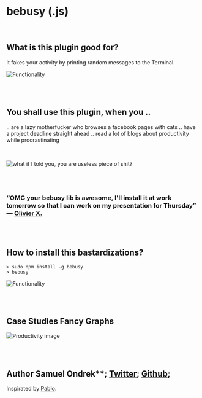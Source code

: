 # bebusy (.js)

<br/>

## What is this plugin good for?

It fakes your activity by printing random messages to the Terminal.

![Functionality](https://rawgit.com/ondrek/bebusy.js/master/graphs/functionality.gif)

<br/><br/>

## You shall use this plugin, when you ..
 .. are a lazy motherfucker who browses a facebook pages with cats
 .. have a project deadline straight ahead
 .. read a lot of blogs about productivity while procrastinating

<br/>

![what if I told you, you are useless piece of shit?](https://rawgit.com/ondrek/bebusy.js/master/graphs/morpheus.jpg?2)

<br/><br/>

### “OMG your bebusy lib is awesome, I'll install it at work tomorrow so that I can work on my presentation for Thursday” — [Olivier X.](https://twitter.com/OCombe/status/526493222554857472)

<br/><br/>

## How to install this bastardizations?

    > sudo npm install -g bebusy
    > bebusy

![Functionality](https://rawgit.com/ondrek/bebusy.js/master/graphs/gollum.jpg)


<br/><br/>

## Case Studies Fancy Graphs

![Productivity image](https://rawgit.com/ondrek/bebusy.js/master/graphs/productivity-2.png)

<br/><br/>

## Author Samuel Ondrek**; [Twitter](https://twitter.com/ondrek "Follow ma men on Twitter"); [Github](https://github.com/ondrek "Follow ma men on Github");

Inspirated by [Pablo](https://twitter.com/Puigcerber).
